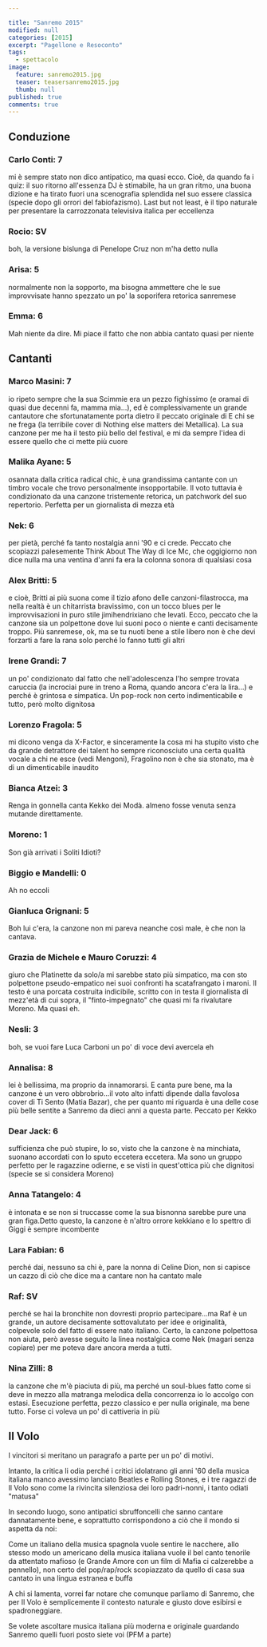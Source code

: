 ```yaml
---

title: "Sanremo 2015"
modified: null
categories: [2015]
excerpt: "Pagellone e Resoconto"
tags:
  - spettacolo
image: 
  feature: sanremo2015.jpg
  teaser: teasersanremo2015.jpg
  thumb: null
published: true
comments: true
---
```


## Conduzione

### Carlo Conti: 7 

mi è sempre stato non dico antipatico, ma quasi ecco. Cioè, da quando fa i quiz: il suo ritorno all'essenza DJ è stimabile, ha un gran ritmo, una buona dizione e ha tirato fuori una scenografia splendida nel suo essere classica (specie dopo gli orrori del fabiofazismo). 
Last but not least, è il tipo naturale per presentare la carrozzonata televisiva italica per eccellenza

### Rocio: SV 

boh, la versione bislunga di Penelope Cruz non m'ha detto nulla

### Arisa: 5 

normalmente non la sopporto, ma bisogna ammettere che le sue improvvisate hanno spezzato un po' la soporifera retorica sanremese

### Emma: 6 

Mah niente da dire. Mi piace il fatto che non abbia cantato quasi per niente

## Cantanti

### Marco Masini: 7 

io ripeto sempre che la sua Scimmie era un pezzo fighissimo (e oramai di quasi due decenni fa, mamma mia...), ed è complessivamente un grande cantautore che sfortunatamente porta dietro il peccato originale di E chi se ne frega (la terribile cover di Nothing else matters dei Metallica). La sua canzone per me ha il testo più bello del festival, e mi da sempre l'idea di essere quello che ci mette più cuore

### Malika Ayane: 5 

osannata dalla critica radical chic, è una grandissima cantante con un timbro vocale che trovo personalmente insopportabile. Il voto tuttavia è condizionato da una canzone tristemente retorica, un patchwork del suo repertorio. Perfetta per un giornalista di mezza età

### Nek: 6 

per pietà, perché fa tanto nostalgia anni '90 e ci crede. Peccato che scopiazzi palesemente Think About The Way di Ice Mc, che oggigiorno non dice nulla ma una ventina d'anni fa era la colonna sonora di qualsiasi cosa

### Alex Britti: 5 

e cioè, Britti ai più suona come il tizio afono delle canzoni-filastrocca, ma nella realtà è un chitarrista bravissimo, con un tocco blues per le improvvisazioni in puro stile jimihendrixiano che levati. Ecco, peccato che la canzone sia un polpettone dove lui suoni poco o niente e canti decisamente troppo. Più sanremese, ok, ma se tu nuoti bene a stile libero non è che devi forzarti a fare la rana solo perché lo fanno tutti gli altri

### Irene Grandi: 7 

un po' condizionato dal fatto che nell'adolescenza l'ho sempre trovata caruccia (la incrociai pure in treno a Roma, quando ancora c'era la lira...) e perché è grintosa e simpatica. Un pop-rock non certo indimenticabile e tutto, però molto dignitosa

### Lorenzo Fragola: 5 

mi dicono venga da X-Factor, e sinceramente la cosa mi ha stupito visto che da grande detrattore dei talent ho sempre riconosciuto una certa qualità vocale a chi ne esce (vedi Mengoni), Fragolino non è che sia stonato, ma è di un dimenticabile inaudito 

### Bianca Atzei: 3 

Renga in gonnella canta Kekko dei Modà. almeno fosse venuta senza mutande direttamente.

### Moreno: 1 

Son già arrivati i Soliti Idioti?

### Biggio e Mandelli: 0 

Ah no eccoli

### Gianluca Grignani: 5 

Boh lui c'era, la canzone non mi pareva neanche così male, è che non la cantava.

### Grazia de Michele e Mauro Coruzzi: 4 

giuro che Platinette da solo/a mi sarebbe stato più simpatico, ma con sto polpettone pseudo-empatico nei suoi confronti ha scatafrangato i maroni. Il testo è una porcata costruita indicibile, scritto con in testa il giornalista di mezz'età di cui sopra, il "finto-impegnato" che quasi mi fa rivalutare Moreno. Ma quasi eh.

### Nesli: 3 

boh, se vuoi fare Luca Carboni un po' di voce devi avercela eh

### Annalisa: 8 

lei è bellissima, ma proprio da innamorarsi. E canta pure bene, ma la canzone è un vero obbrobrio...il voto alto infatti dipende dalla favolosa cover di Ti Sento (Matia Bazar), che per quanto mi riguarda è una delle cose più belle sentite a Sanremo da dieci anni a questa parte. Peccato per Kekko

### Dear Jack: 6 

sufficienza che può stupire, lo so, visto che la canzone è na minchiata, suonano accordati con lo sputo eccetera eccetera. Ma sono un gruppo perfetto per le ragazzine odierne, e se visti in quest'ottica più che dignitosi (specie se si considera Moreno)

### Anna Tatangelo: 4 

è intonata e se non si truccasse come la sua bisnonna sarebbe pure una gran figa.Detto questo, la canzone è n'altro orrore kekkiano e lo spettro di Giggi è sempre incombente

### Lara Fabian: 6 

perché dai, nessuno sa chi è, pare la nonna di Celine Dion, non si capisce un cazzo di ciò che dice ma a cantare non ha cantato male

### Raf: SV 

perché se hai la bronchite non dovresti proprio partecipare...ma Raf è un grande, un autore decisamente sottovalutato per idee e originalità, colpevole solo del fatto di essere nato italiano. Certo, la canzone polpettosa non aiuta, però avesse seguito la linea nostalgica come Nek (magari senza copiare) per me poteva dare ancora merda a tutti. 

### Nina Zilli: 8 

la canzone che m'è piaciuta di più, ma perché un soul-blues fatto come si deve in mezzo alla matranga melodica della concorrenza io lo accolgo con estasi. Esecuzione perfetta, pezzo classico e per nulla originale, ma bene tutto. Forse ci voleva un po' di cattiveria in più 

## Il Volo

I vincitori si meritano un paragrafo a parte per un po' di motivi.

Intanto, la critica li odia perché i critici idolatrano gli anni '60 della musica italiana manco avessimo lanciato Beatles e Rolling Stones, e i tre ragazzi de Il Volo sono come la rivincita silenziosa dei loro padri-nonni, i tanto odiati "matusa"

In secondo luogo, sono antipatici sbruffoncelli che sanno cantare dannatamente bene, e soprattutto corrispondono a ciò che il mondo si aspetta da noi: 

Come un italiano della musica spagnola vuole sentire le nacchere, allo stesso modo un americano della musica italiana vuole il bel canto tenorile da attentato mafioso (e Grande Amore con un film di Mafia ci calzerebbe a pennello), non certo del pop/rap/rock scopiazzato da quello di casa sua cantato in una lingua estranea e buffa

A chi si lamenta, vorrei far notare che comunque parliamo di Sanremo, che per Il Volo è semplicemente il contesto naturale e giusto dove esibirsi e spadroneggiare. 

Se volete ascoltare musica italiana più moderna e originale guardando Sanremo quelli fuori posto siete voi (PFM a parte) 